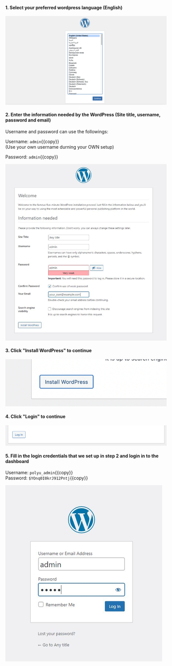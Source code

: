 </br>


#### 1. Select your preferred wordpress language (English)

![Image](./assets/lang.png)

#### 2. Enter the information needed by the WordPress (Site title, username, password and email)

Username and password can use the followings:</br>

Username: `admin`{{copy}}
</br>
(Use your own username durning your OWN setup)

Password: `admin`{{copy}}


![Image](./assets/info_fill.png)

#### 3. Click "Install WordPress" to continue

![Image](./assets/install.png)

#### 4. Click "Login" to continue

![Image](./assets/login.png)

#### 5. Fill in the login credentials that we set up in step 2 and login in to the dashboard

Username: `polyu_admin`{{copy}}
</br>
Password: `$YOnq0I0krJ912Pntj`{{copy}}
</br>

![Image](./assets/wp_login.png)